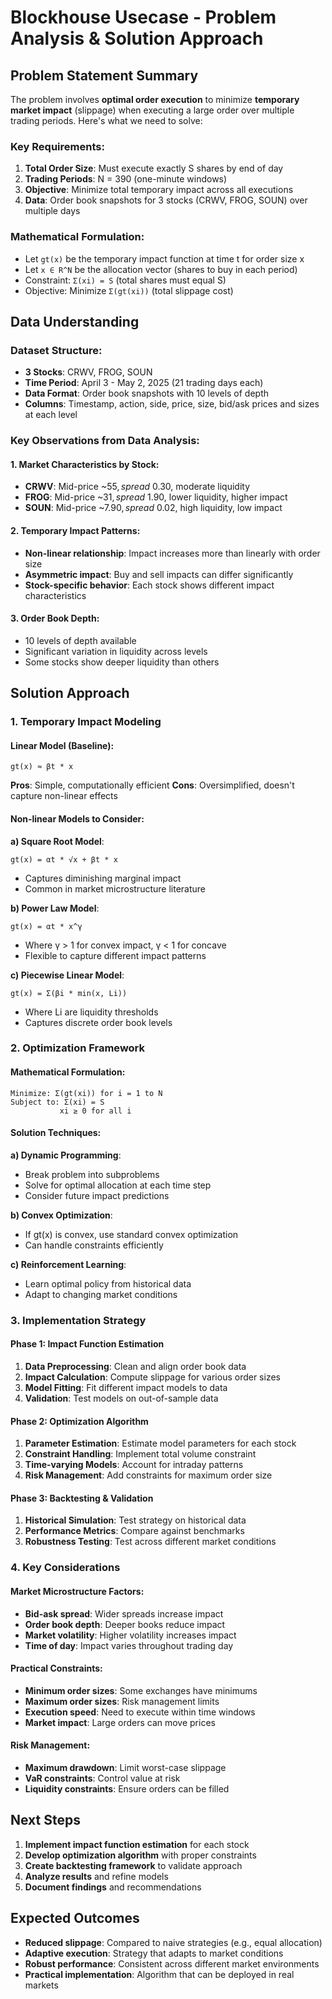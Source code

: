 # Blockhouse Usecase - Problem Analysis & Solution Approach

## Problem Statement Summary

The problem involves **optimal order execution** to minimize **temporary market impact** (slippage) when executing a large order over multiple trading periods. Here's what we need to solve:

### Key Requirements:
1. **Total Order Size**: Must execute exactly S shares by end of day
2. **Trading Periods**: N = 390 (one-minute windows)
3. **Objective**: Minimize total temporary impact across all executions
4. **Data**: Order book snapshots for 3 stocks (CRWV, FROG, SOUN) over multiple days

### Mathematical Formulation:
- Let `gt(x)` be the temporary impact function at time t for order size x
- Let `x ∈ R^N` be the allocation vector (shares to buy in each period)
- Constraint: `Σ(xi) = S` (total shares must equal S)
- Objective: Minimize `Σ(gt(xi))` (total slippage cost)

## Data Understanding

### Dataset Structure:
- **3 Stocks**: CRWV, FROG, SOUN
- **Time Period**: April 3 - May 2, 2025 (21 trading days each)
- **Data Format**: Order book snapshots with 10 levels of depth
- **Columns**: Timestamp, action, side, price, size, bid/ask prices and sizes at each level

### Key Observations from Data Analysis:

#### 1. **Market Characteristics by Stock**:
- **CRWV**: Mid-price ~$55, spread ~$0.30, moderate liquidity
- **FROG**: Mid-price ~$31, spread ~$1.90, lower liquidity, higher impact
- **SOUN**: Mid-price ~$7.90, spread ~$0.02, high liquidity, low impact

#### 2. **Temporary Impact Patterns**:
- **Non-linear relationship**: Impact increases more than linearly with order size
- **Asymmetric impact**: Buy and sell impacts can differ significantly
- **Stock-specific behavior**: Each stock shows different impact characteristics

#### 3. **Order Book Depth**:
- 10 levels of depth available
- Significant variation in liquidity across levels
- Some stocks show deeper liquidity than others

## Solution Approach

### 1. Temporary Impact Modeling

#### Linear Model (Baseline):
```
gt(x) ≈ βt * x
```
**Pros**: Simple, computationally efficient
**Cons**: Oversimplified, doesn't capture non-linear effects

#### Non-linear Models to Consider:

**a) Square Root Model**:
```
gt(x) = αt * √x + βt * x
```
- Captures diminishing marginal impact
- Common in market microstructure literature

**b) Power Law Model**:
```
gt(x) = αt * x^γ
```
- Where γ > 1 for convex impact, γ < 1 for concave
- Flexible to capture different impact patterns

**c) Piecewise Linear Model**:
```
gt(x) = Σ(βi * min(x, Li))
```
- Where Li are liquidity thresholds
- Captures discrete order book levels

### 2. Optimization Framework

#### Mathematical Formulation:
```
Minimize: Σ(gt(xi)) for i = 1 to N
Subject to: Σ(xi) = S
           xi ≥ 0 for all i
```

#### Solution Techniques:

**a) Dynamic Programming**:
- Break problem into subproblems
- Solve for optimal allocation at each time step
- Consider future impact predictions

**b) Convex Optimization**:
- If gt(x) is convex, use standard convex optimization
- Can handle constraints efficiently

**c) Reinforcement Learning**:
- Learn optimal policy from historical data
- Adapt to changing market conditions

### 3. Implementation Strategy

#### Phase 1: Impact Function Estimation
1. **Data Preprocessing**: Clean and align order book data
2. **Impact Calculation**: Compute slippage for various order sizes
3. **Model Fitting**: Fit different impact models to data
4. **Validation**: Test models on out-of-sample data

#### Phase 2: Optimization Algorithm
1. **Parameter Estimation**: Estimate model parameters for each stock
2. **Constraint Handling**: Implement total volume constraint
3. **Time-varying Models**: Account for intraday patterns
4. **Risk Management**: Add constraints for maximum order size

#### Phase 3: Backtesting & Validation
1. **Historical Simulation**: Test strategy on historical data
2. **Performance Metrics**: Compare against benchmarks
3. **Robustness Testing**: Test across different market conditions

### 4. Key Considerations

#### Market Microstructure Factors:
- **Bid-ask spread**: Wider spreads increase impact
- **Order book depth**: Deeper books reduce impact
- **Market volatility**: Higher volatility increases impact
- **Time of day**: Impact varies throughout trading day

#### Practical Constraints:
- **Minimum order sizes**: Some exchanges have minimums
- **Maximum order sizes**: Risk management limits
- **Execution speed**: Need to execute within time windows
- **Market impact**: Large orders can move prices

#### Risk Management:
- **Maximum drawdown**: Limit worst-case slippage
- **VaR constraints**: Control value at risk
- **Liquidity constraints**: Ensure orders can be filled

## Next Steps

1. **Implement impact function estimation** for each stock
2. **Develop optimization algorithm** with proper constraints
3. **Create backtesting framework** to validate approach
4. **Analyze results** and refine models
5. **Document findings** and recommendations

## Expected Outcomes

- **Reduced slippage**: Compared to naive strategies (e.g., equal allocation)
- **Adaptive execution**: Strategy that adapts to market conditions
- **Robust performance**: Consistent across different market environments
- **Practical implementation**: Algorithm that can be deployed in real markets 